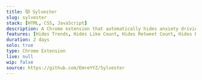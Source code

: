 ```yaml
---
title: 😾 Sylvester
slug: sylvester
stack: [HTML, CSS, JavaScript]
description: A Chrome extension that automatically hides anxiety driving Twitter features.
features: [Hides Trends, Hides Like Count, Hides Retweet Count, Hides Follower Count, Hides Explore Menu]
duration: 2 days
solo: true
type: Chrome Extension
live: null
wip: false
source: https://github.com/EmreYYZ/Sylvester
---
```

